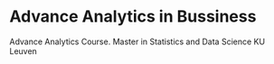 # Advance Analytics in Bussiness

Advance Analytics Course. Master in Statistics and Data Science KU Leuven

